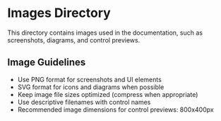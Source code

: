 # Images Directory

This directory contains images used in the documentation, such as screenshots, diagrams, and control previews.

## Image Guidelines

- Use PNG format for screenshots and UI elements
- SVG format for icons and diagrams when possible
- Keep image file sizes optimized (compress when appropriate)
- Use descriptive filenames with control names
- Recommended image dimensions for control previews: 800x400px